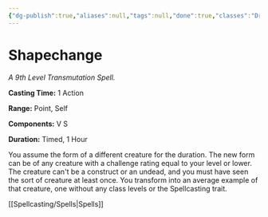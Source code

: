 ```yaml
---
{"dg-publish":true,"aliases":null,"tags":null,"done":true,"classes":"Druid, Wizard,","spellLevel":9,"school":"Transmutation","source":"PHB","permalink":"/spells/shapechange/","dgHomeLink":false,"dgPassFrontmatter":true}
---
```


# Shapechange
*A 9th Level Transmutation Spell.*

**Casting Time:** 1 Action

**Range:** Point, Self

**Components:** V S 

**Duration:** Timed, 1 Hour

You assume the form of a different creature for the duration. The new form can be of any creature with a challenge rating equal to your level or lower. The creature can't be a construct or an undead, and you must have seen the sort of creature at least once. You transform into an average example of that creature, one without any class levels or the Spellcasting trait.

[[Spellcasting/Spells|Spells]]